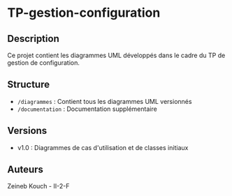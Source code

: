 # TP-gestion-configuration
## Description
Ce projet contient les diagrammes UML développés dans le cadre du TP de gestion de configuration.
## Structure
- `/diagrammes` : Contient tous les diagrammes UML versionnés
- `/documentation` : Documentation supplémentaire
## Versions
- v1.0 : Diagrammes de cas d'utilisation et de classes initiaux
## Auteurs
Zeineb Kouch - II-2-F
